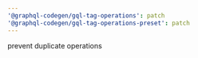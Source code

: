 ```yaml
---
'@graphql-codegen/gql-tag-operations': patch
'@graphql-codegen/gql-tag-operations-preset': patch
---
```


prevent duplicate operations
